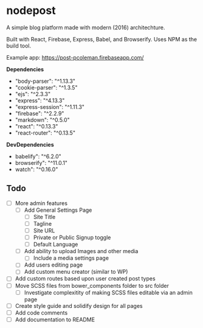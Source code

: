 # nodepost
A simple blog platform made with modern (2016) architechture.

Built with React, Firebase, Express, Babel, and Browserify.
Uses NPM as the build tool.

Example app: https://post-pcoleman.firebaseapp.com/

**Dependencies**
- "body-parser": "^1.13.3"
- "cookie-parser": "^1.3.5"
- "ejs": "^2.3.3"
- "express": "^4.13.3"
- "express-session": "^1.11.3"
- "firebase": "^2.2.9"
- "markdown": "^0.5.0"
- "react": "^0.13.3"
- "react-router": "^0.13.5"

**DevDependencies**
- babelify": "^6.2.0"
- browserify": "^11.0.1"
- watch": "^0.16.0"

## Todo
- [ ] More admin features 
    - [ ]  Add General Settings Page
        - [ ] Site Title
        - [ ] Tagline
        - [ ] Site URL
        - [ ] Private or Public Signup toggle
        - [ ] Default Language
    - [ ] Add ability to upload Images and other media
        - [ ] Include a media settings page
    - [ ] Add users editing page
    - [ ] Add custom menu creator (similar to WP)
- [ ] Add custom routes based upon user created post types
- [ ] Move SCSS files from bower_components folder to src folder
    - [ ] Investigate complexitity of making SCSS files editable via an admin page
- [ ] Create style guide and solidify design for all pages
- [ ] Add code comments
- [ ] Add documentation to README
